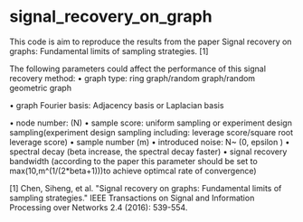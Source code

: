 # signal_recovery_on_graph
This code is aim to reproduce the results from the paper Signal recovery on graphs: Fundamental limits of sampling strategies. [1]

The following parameters could affect the performance of this signal recovery method:
•	graph type: ring graph/random graph/random geometric graph

•	graph Fourier basis: Adjacency basis or Laplacian basis

•	node number: (N)
•	sample score: uniform sampling or experiment design sampling(experiment design sampling including: leverage score/square root leverage score)
•	sample number (m)
•	introduced noise: N~ (0, epsilon )
•	spectral decay (beta increase, the spectral decay faster)
•	signal recovery bandwidth (according to the paper this parameter should be set to max⁡(10,m^(1/(2*beta+1)))to achieve optimcal rate of convergence)





[1] Chen, Siheng, et al. "Signal recovery on graphs: Fundamental limits of sampling strategies." IEEE Transactions on Signal and Information Processing over Networks 2.4 (2016): 539-554.
